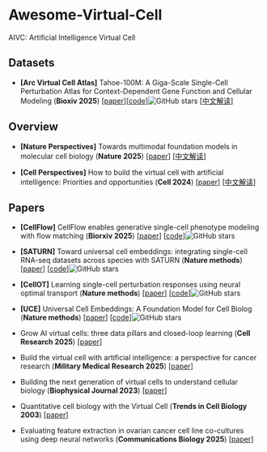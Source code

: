# Awesome-Virtual-Cell

AIVC: Artificial Intelligence Virtual Cell

## Datasets
- <a name=""></a> **[Arc Virtual Cell Atlas]** Tahoe-100M: A Giga-Scale Single-Cell Perturbation Atlas for Context-Dependent Gene Function and Cellular Modeling (**Bioxiv 2025**) [[paper](https://www.biorxiv.org/content/10.1101/2025.02.20.639398v1)][[code](https://github.com/ArcInstitute/arc-virtual-cell-atlas)]![GitHub stars](https://img.shields.io/github/stars/ArcInstitute/arc-virtual-cell-atlas.svg?logo=github&label=Stars) [[中文解读](https://zhuanlan.zhihu.com/p/28908614524)] 


## Overview
- <a name=""></a> **[Nature Perspectives]** Towards multimodal foundation models in molecular cell biology (**Nature 2025**) [[paper](https://www.nature.com/articles/s41586-025-08710-y)] [[中文解读](https://mp.weixin.qq.com/s/BQw0kzfcREYHAyaYqm5MrA)] 

- <a name=""></a> **[Cell Perspectives]** How to build the virtual cell with artificial intelligence: Priorities and opportunities (**Cell 2024**) [[paper](https://www.cell.com/cell/fulltext/S0092-8674(24)01332-1?fbclid=IwY2xj...)] [[中文解读](https://zhuanlan.zhihu.com/p/12552020780)] 


## Papers

- <a name=""></a> **[CellFlow]** CellFlow enables generative single-cell phenotype modeling with flow matching (**Biorxiv 2025**) [[paper](https://www.biorxiv.org/content/10.1101/2025.04.11.648220v1.full.pdf)]  [[code](https://github.com/theislab/CellFlow)]![GitHub stars](https://img.shields.io/github/stars/theislab/CellFlow.svg?logo=github&label=Stars)

- <a name=""></a> **[SATURN]** Toward universal cell embeddings: integrating single-cell RNA-seq datasets across species with SATURN (**Nature methods**) [[paper](https://www.nature.com/articles/s41592-024-02191-z)]  [[code](https://github.com/snap-stanford/saturn)]![GitHub stars](https://img.shields.io/github/stars/snap-stanford/saturn.svg?logo=github&label=Stars)

- <a name=""></a> **[CellOT]** Learning single-cell perturbation responses using neural optimal transport (**Nature methods**) [[paper](https://www.nature.com/articles/s41592-023-01969-x)]  [[code](https://github.com/bunnech/cellot)]![GitHub stars](https://img.shields.io/github/stars/bunnech/cellot.svg?logo=github&label=Stars)


- <a name=""></a> **[UCE]** Universal Cell Embeddings: A Foundation Model for Cell Biolog (**Nature methods**) [[paper](https://www.biorxiv.org/content/10.1101/2023.11.28.568918v2)]  [[code](https://github.com/snap-stanford/UCE)]![GitHub stars](https://img.shields.io/github/stars/snap-stanford/UCE.svg?logo=github&label=Stars)

- <a name=""></a> Grow AI virtual cells: three data pillars and closed-loop learning (**Cell Research 2025**) [[paper](https://www.nature.com/articles/s41422-025-01101-y)]

- <a name=""></a> Build the virtual cell with artificial intelligence: a perspective for cancer research (**Military Medical Research 2025**) [[paper](https://link.springer.com/article/10.1186/s40779-025-00591-6)]

- <a name=""></a> Building the next generation of virtual cells to understand cellular biology (**Biophysical Journal 2023**) [[paper](https://www.sciencedirect.com/science/article/pii/S0006349523002369)]

- <a name=""></a> Quantitative cell biology with the Virtual Cell (**Trends in Cell Biology 2003**) [[paper](https://www.sciencedirect.com/science/article/pii/S0962892403002150)]

- <a name=""></a> Evaluating feature extraction in ovarian cancer cell line co-cultures using deep neural networks (**Communications Biology 2025**) [[paper](https://www.nature.com/articles/s42003-025-07766-w)]
